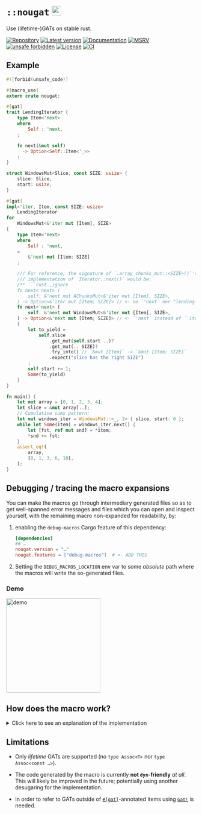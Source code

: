 # `::nougat` <a href="https://www.flaticon.com/free-icon/nougat_2255580"><img src="https://user-images.githubusercontent.com/9920355/170709986-aaa13f92-0faf-4b5d-89c9-6463b6b3d49b.png" title="nougat logo from https://www.flaticon.com/free-icon/nougat_2255580" alt="nougat logo" width="25" /></a>

Use (lifetime-)GATs on stable rust.

[![Repository](https://img.shields.io/badge/repository-GitHub-brightgreen.svg)](
https://github.com/danielhenrymantilla/nougat.rs)
[![Latest version](https://img.shields.io/crates/v/nougat.svg)](
https://crates.io/crates/nougat)
[![Documentation](https://docs.rs/nougat/badge.svg)](
https://docs.rs/nougat)
[![MSRV](https://img.shields.io/badge/MSRV-1.60.0-white)](
https://gist.github.com/danielhenrymantilla/8e5b721b3929084562f8f65668920c33)
[![unsafe forbidden](https://img.shields.io/badge/unsafe-forbidden-success.svg)](
https://github.com/rust-secure-code/safety-dance/)
[![License](https://img.shields.io/crates/l/nougat.svg)](
https://github.com/danielhenrymantilla/nougat.rs/blob/master/LICENSE-ZLIB)
[![CI](https://github.com/danielhenrymantilla/nougat.rs/workflows/CI/badge.svg)](
https://github.com/danielhenrymantilla/nougat.rs/actions)

<!-- Templated by `cargo-generate` using https://github.com/danielhenrymantilla/proc-macro-template -->

## Example

```rust
#![forbid(unsafe_code)]

#[macro_use]
extern crate nougat;

#[gat]
trait LendingIterator {
    type Item<'next>
    where
        Self : 'next,
    ;

    fn next(&mut self)
      -> Option<Self::Item<'_>>
    ;
}

struct WindowsMut<Slice, const SIZE: usize> {
    slice: Slice,
    start: usize,
}

#[gat]
impl<'iter, Item, const SIZE: usize>
    LendingIterator
for
    WindowsMut<&'iter mut [Item], SIZE>
{
    type Item<'next>
    where
        Self : 'next,
    =
        &'next mut [Item; SIZE]
    ;

    /// For reference, the signature of `.array_chunks_mut::<SIZE>()`'s
    /// implementation of `Iterator::next()` would be:
    /** ```rust ,ignore
    fn next<'next> (
        self: &'next mut AChunksMut<&'iter mut [Item], SIZE>,
    ) -> Option<&'iter mut [Item; SIZE]> // <- no `'next` nor "lending-ness"! ``` */
    fn next<'next> (
        self: &'next mut WindowsMut<&'iter mut [Item], SIZE>,
    ) -> Option<&'next mut [Item; SIZE]> // <- `'next` instead of `'iter`: lending!
    {
        let to_yield =
            self.slice
                .get_mut(self.start ..)?
                .get_mut(.. SIZE)?
                .try_into() // `&mut [Item]` -> `&mut [Item; SIZE]`
                .expect("slice has the right SIZE")
        ;
        self.start += 1;
        Some(to_yield)
    }
}

fn main() {
    let mut array = [0, 1, 2, 3, 4];
    let slice = &mut array[..];
    // Cumulative sums pattern:
    let mut windows_iter = WindowsMut::<_, 2> { slice, start: 0 };
    while let Some(item) = windows_iter.next() {
        let [fst, ref mut snd] = *item;
        *snd += fst;
    }
    assert_eq!(
        array,
        [0, 1, 3, 6, 10],
    );
}
```

## Debugging / tracing the macro expansions

You can make the macros go through intermediary generated files so as to get
well-spanned error messages and files which you can open and inspect yourself,
with the remaining macro non-expanded for readability, by:

 1. enabling the `debug-macros` Cargo feature of this dependency:

    ```toml
    [dependencies]
    ## …
    nougat.version = "…"
    nougat.features = ["debug-macros"]  # <- ADD THIS
    ```

 1. Setting the `DEBUG_MACROS_LOCATION` env var to some _absolute_ path where
    the macros will write the so-generated files.

### Demo

[<img src="https://i.imgur.com/0yyQVJf.gif" height="250" alt="demo"/>](
https://i.imgur.com/0yyQVJf.gif)

## How does the macro work?

<details><summary>Click here to see an explanation of the implementation</summary>

#### Some historical context

 1. **2021/02/24**: [Experimentation with `for<'lt> Trait<'lt>` as a super-trait
    to emulate GATs](https://rust-lang.zulipchat.com/#narrow/stream/122651-general/topic/What.20will.20GATs.20allow.20streaming.20iterators.20to.20do.20differently.3F/near/228154288)

      - (I suspect there may even be previous experimentations and usages over
        URLO; but I just can't find them at the moment)

    This already got GATs almost done, but for two things, regarding which I did
    complain at the time 😅:

      - The `Trait<'lt>` embedded _all_ the associated items, including the
        methods, and not just the associated "generic" type.

        This, in turn, could lead to problems if these other items relied on
        the associated type being _fully generic_, as I observe [here](
        https://rust-lang.zulipchat.com/#narrow/stream/122651-general/topic/What.20will.20GATs.20allow.20streaming.20iterators.20to.20do.20differently.3F/near/229123071), on the **2021/03/06**.

      - I was unable to express the `where Self : 'next` GAT-bounds.

 1. **2021/03/08**: [I officially mention the workaround for
    "_late_/`for`-quantifying `where T : 'lt`" clauses thanks implicit bounds
    on types such as `&'lt T`](https://users.rust-lang.org/t/how-to-end-borrow-in-this-code/72719/2?u=yandros).

<details><summary>Click to see even more context</summary>

  - I don't think I fully came out with this idea by myself; it's a bit fuzzy
    but I vaguely recall URLO user `steffahn` working with similar shenanigans
    and I clearly remember somebody over the Rust discord (was it `Kestrer`?)
    pointing out the implicit bound hack.

      - For those interested, I used this technique, later on, to work around
        a nasty "overly restrictive lifetime-bound in higher-order closure
        context" issue in [a very detailed URLO post that I think you'll find
        interesting](https://users.rust-lang.org/t/argument-requires-that-is-borrowed-for-static/66503/2?u=yandros).

    So all this, around that time became "advanced knowledge" shared amongst
    some URLO regulars (such as `steffahn` and `quinedot`), but never really
    actioned from there on: the idea was to wait for the _proper solution_, that
    is, GATs.

  - Nonetheless, I started pondering about the idea of this very crate, dubbed
    `autogatic` at the time:

      - [post summary](https://rust-lang.zulipchat.com/#narrow/stream/213817-t-lang/topic/Understanding.20the.20motivations.20for.20GATs/near/269116316)

      - [a post with near identical examples to what this crate currently
        offers](https://rust-lang.zulipchat.com/#narrow/stream/213817-t-lang/topic/Understanding.20the.20motivations.20for.20GATs/near/269293332)

      - Sadly the proposal was received rather coldly: GATs were very close to
        stabilization, so a tool to automate a workaround/polyfill that was
        expected to quickly become stale was not deemed useful.

        So I waited. And waited. Finally the stabilization issue was opened,
        and… kind of "shut down" (more precisely, delayed until a bunch of
        aspects can be sorted out, see that issue for more info). And truth be
        told, the arguments not to stabilize right now seem quite legitimate
        and well-founded, imho, even if I still hope for a mid-term
        stabilization of the issue.

        What all that made was justify my `autogatic` idea, and so I committed
        to writing that prototypical idea I had in mind: `nougat` was born 🙂

  - At which point [user `Jannis Harder` chimed in and suggested another
    implementation / alternative to polyfilling GATs](
    https://rust-lang.zulipchat.com/#narrow/stream/213817-t-lang/topic/Understanding.20the.20motivations.20for.20GATs/near/269877227):

     1. to use the "standard GAT workaround" to define a HKT trait:

        ```rust
        trait WithLifetime<'lt> {
            type T;
        }

        trait HKT : for<'any> WithLifetime<'any> {}
        impl<T : ?Sized + for<'any> WithLifetime<'any>> HKT for T {}
        ```

     1. And then, to replace `type Assoc<'lt>;` with:

        ```rust ,ignore
        type Assoc : ?Sized + HKT;
        ```

          - and use `<Self::Assoc as WithLifetime<'lt>>::T` instead of
            `Self::Assoc<'lt>` when resolving the type with a concrete lifetime.

     1. So as to, on the implementor side, use:

        ```rust ,ignore
        impl LendingIterator for Thing {
         // type Item
         //     <'next>
         //     = &'next str
         // ;
            type Item           = dyn
                for<'next>      WithLifetime<'next, T
                = &'next str
            >;
            // formatted:
            type Item = dyn for<'next> WithLifetime<'next, T = &'next str>;
        }
        ```

          - (or use `for<…> fn…` pointers, but in
            practice they don't work as well as `dyn for<…> Trait`s)

    This approach has a certain number of drawbacks (implicit bounds are harder
    (but not impossible!) to squeeze in), and when `Assoc<'lt>` has bounds of its
    own, a dedicated `HKT` trait featuring such bounds on `T` seems to be needed.

    That being said, this `HKT`-based approach has the advantage of being the only
    one that is remotely capable of being `dyn`-friendly(-ish), which is not the
    case for the "classical workaround" approach.

    See `Sabrina Jewson`'s blog post below to see a more in-depth comparison of
    these two approaches.

</details>

#### The actual explanation

I would have gladly spent hours detailing it, but luckily for me, somebody has
already done that work, with nicer prose than mine: `Sabrina Jewson`. She has
written a very complete and thorough blog post about GATs, their stable
polyfills, and how they compare (funnily enough, [GATs are currently _worse_
than their polyfills since due to a compiler bug whenever one adds a trait
bound to a GAT, then the GAT in question ends up having to be `: 'static`](
https://rust-lang.zulipchat.com/#narrow/stream/122651-general/topic/.E2.9C.94.20GAT.20LendingIterator.3A.3Achain.20Issue/near/278176903),
for no actual reason other than the compiler brain-farting on it).

Here is the link to said blog post, pointing directly at the workaround that
this crate happens to be using, but feel free to remove the anchor and read the
full post, it's definitely worth it:

> # <a href="https://sabrinajewson.org/blog/the-better-alternative-to-lifetime-gats#hrtb-supertrait">_The Better Alternative to Lifetime GATs_ – by Sabrina Jewson</a>

___

</details>

## Limitations

  - Only _lifetime_ GATs are supported (no `type Assoc<T>` nor
    `type Assoc<const …>`).

  - The code generated by the macro is currently **not `dyn`-friendly** _at all_.
    This will likely be improved in the future; potentially using another
    desugaring for the implementation.

  - In order to refer to GATs outside of
    <code>[#\[gat\]]</code>-annotated items using [`Gat!`] is needed.

[`Gat!`]: https://docs.rs/nougat/0.1.*/nougat/macro.Gat.html
[#\[gat\]]: https://docs.rs/nougat/0.1.*/nougat/att.gat.html
